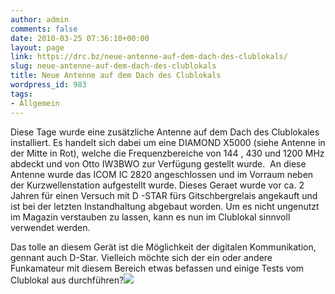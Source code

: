 ```yaml
---
author: admin
comments: false
date: 2010-03-25 07:36:10+00:00
layout: page
link: https://drc.bz/neue-antenne-auf-dem-dach-des-clublokals/
slug: neue-antenne-auf-dem-dach-des-clublokals
title: Neue Antenne auf dem Dach des Clublokals
wordpress_id: 983
tags:
- Allgemein
---
```


Diese Tage wurde eine zusätzliche Antenne auf dem Dach des Clublokales installiert. Es handelt sich dabei um eine DIAMOND X5000 (siehe Antenne in der Mitte in Rot), welche die Frequenzbereiche von 144 , 430 und 1200 MHz abdeckt und von Otto IW3BWO zur Verfügung gestellt wurde.  An diese Antenne wurde das ICOM IC 2820 angeschlossen und im Vorraum neben der Kurzwellenstation aufgestellt wurde. Dieses Geraet wurde vor ca. 2 Jahren für einen Versuch mit D -STAR fürs Gitschbergrelais angekauft und ist bei der letzten Instandhaltung abgebaut worden. Um es nicht ungenutzt im Magazin verstauben zu lassen, kann es nun im Clublokal sinnvoll verwendet werden.

Das tolle an diesem Gerät ist die Möglichkeit der digitalen Kommunikation, gennant auch D-Star. Vielleich möchte sich der ein oder andere Funkamateur mit diesem Bereich etwas befassen und einige Tests vom Clublokal aus durchführen?[![](https://drc.bz/wp-content/uploads/2010/03/Foto-Antenne-Dach-Clublokal.jpg)](https://drc.bz/wp-content/uploads/2010/03/Foto-Antenne-Dach-Clublokal.jpg)
